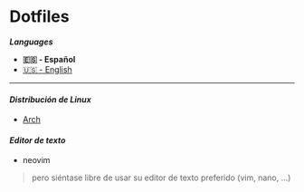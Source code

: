 # Dotfiles


***Languages***
- **🇪🇸 - Español**
- [🇺🇸 - English](./README.md)
---


#### ***Distribución de Linux***
- [Arch](doc/es/arch-install.md)


#### ***Editor de texto***
- neovim
>pero siéntase libre de usar su editor de texto preferido (vim, nano, ...)